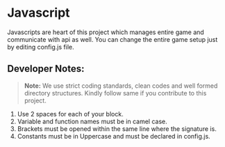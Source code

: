 # Javascript

Javascripts are heart of this project which manages entire game and communicate with api as well. You can change the entire game setup just by editing config.js file.

## Developer Notes:

> **Note:**  We use strict coding standards, clean codes and well formed directory structures. Kindly follow same if you contribute to this project.

1. Use 2 spaces for each of your block.
2. Variable and function names must be in camel case.
3. Brackets must be opened within the same line where the signature is.
4. Constants must be in Uppercase and must be declared in config.js.